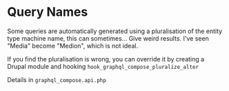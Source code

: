 # Query Names

Some queries are automatically generated using a pluralisation of the entity type machine name, this can sometimes... Give weird results. I've seen "Media" become "Medion", which is not ideal.

If you find the pluralisation is wrong, you can override it by creating a Drupal module and hooking `hook_graphql_compose_pluralize_alter`

Details in `graphql_compose.api.php`
